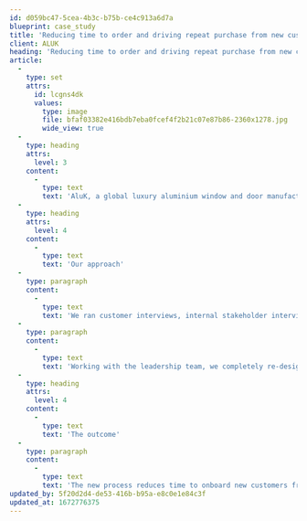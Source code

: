 ```yaml
---
id: d059bc47-5cea-4b3c-b75b-ce4c913a6d7a
blueprint: case_study
title: 'Reducing time to order and driving repeat purchase from new customers'
client: ALUK
heading: 'Reducing time to order and driving repeat purchase from new customers'
article:
  -
    type: set
    attrs:
      id: lcgns4dk
      values:
        type: image
        file: bfaf03382e416bdb7eba0fcef4f2b21c07e87b86-2360x1278.jpg
        wide_view: true
  -
    type: heading
    attrs:
      level: 3
    content:
      -
        type: text
        text: 'AluK, a global luxury aluminium window and door manufacturer, asked us to improve the onboarding experience of new customers from enquiry through to delivery, with the objective of reducing time to purchase, improving internal efficiency and driving repeat business and loyalty.'
  -
    type: heading
    attrs:
      level: 4
    content:
      -
        type: text
        text: 'Our approach'
  -
    type: paragraph
    content:
      -
        type: text
        text: 'We ran customer interviews, internal stakeholder interviews and built a map of the existing onboarding experience, whilst also documenting the complete internal processes, systems and staff that was required to make the experience happen.'
  -
    type: paragraph
    content:
      -
        type: text
        text: 'Working with the leadership team, we completely re-designed the customer experience to feel highly responsive, personal and effortless. We then re-engineered the organisational structure and processes to enable the new experience, by automating due diligence checks, digitising contracts, removing bottlenecks and empowering teams to deliver results.'
  -
    type: heading
    attrs:
      level: 4
    content:
      -
        type: text
        text: 'The outcome'
  -
    type: paragraph
    content:
      -
        type: text
        text: 'The new process reduces time to onboard new customers from 10 days to 24 hours, and reduces internal touchpoints by 50%, freeing up time to surprise and delight customers with exceptional service.'
updated_by: 5f20d2d4-de53-416b-b95a-e8c0e1e84c3f
updated_at: 1672776375
---
```

